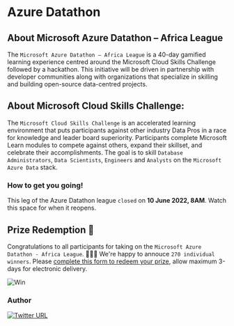 # Azure Datathon

## About Microsoft Azure Datathon – Africa League
The ```Microsoft Azure Datathon – Africa League``` is a 40-day gamified learning experience centred around the Microsoft Cloud Skills Challenge followed by a hackathon. This initiative will be driven in partnership with developer communities along with organizations that specialize in skilling and building open-source data-centred projects.

## About Microsoft Cloud Skills Challenge:
The `Microsoft Cloud Skills Challenge` is an accelerated learning environment that puts participants against other industry Data Pros in a race for knowledge and leader board superiority. Participants complete Microsoft Learn modules to compete against others, expand their skillset, and celebrate their accomplishments.
The goal is to skill `Database Administrators`, `Data Scientists`, `Engineers` and `Analysts` on the `Microsoft Azure Data` stack.

### How to get you going!
This leg of the Azure Datathon league ```closed``` on **10 June 2022, 8AM**. Watch this space for when it reopens.

## Prize Redemption 🥇

Congratulations to all participants for taking on the ```Microsoft Azure Datathon - Africa League```. 🚀🚀🚀 We're happy to annouce ```270 individual winners```. Please [complete this form to redeem your prize](https://forms.office.com/r/9RD2NZg5UZ), allow maximum 3-days for electronic delivery.

![Win](https://user-images.githubusercontent.com/6312647/170799614-96cb0f28-dba0-41be-b612-4c97c89b3725.png)

### Author

[![Twitter URL](https://img.shields.io/twitter/url/https/twitter.com/LeboMadise.svg?style=social&label=Follow%20%40LeboMadise)](https://twitter.com/LeboMadise)
